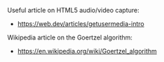Useful article on HTML5 audio/video capture:

- https://web.dev/articles/getusermedia-intro

Wikipedia article on the Goertzel algorithm:

- https://en.wikipedia.org/wiki/Goertzel_algorithm


